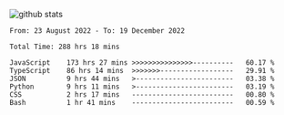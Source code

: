 
![github stats](https://github-readme-stats.vercel.app/api?username=realmahd1&show_icons=true&theme=codeSTACKr&hide_rank=true&count_private=true)

<!--START_SECTION:waka-->

```text
From: 23 August 2022 - To: 19 December 2022

Total Time: 288 hrs 18 mins

JavaScript    173 hrs 27 mins >>>>>>>>>>>>>>>----------   60.17 %
TypeScript    86 hrs 14 mins  >>>>>>>------------------   29.91 %
JSON          9 hrs 44 mins   >------------------------   03.38 %
Python        9 hrs 11 mins   >------------------------   03.19 %
CSS           2 hrs 17 mins   -------------------------   00.80 %
Bash          1 hr 41 mins    -------------------------   00.59 %
```

<!--END_SECTION:waka-->
